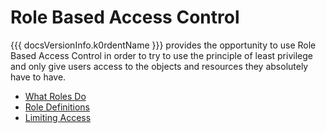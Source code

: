 # Role Based Access Control

{{{ docsVersionInfo.k0rdentName }}} provides the opportunity to use Role Based Access Control in order to try to use the principle of least privilege and only give users access to the objects and resources they absolutely have to have.

- [What Roles Do](what-roles-do.md)
- [Role Definitions](roles-summary.md)
- [Limiting Access](limiting-access.md)
